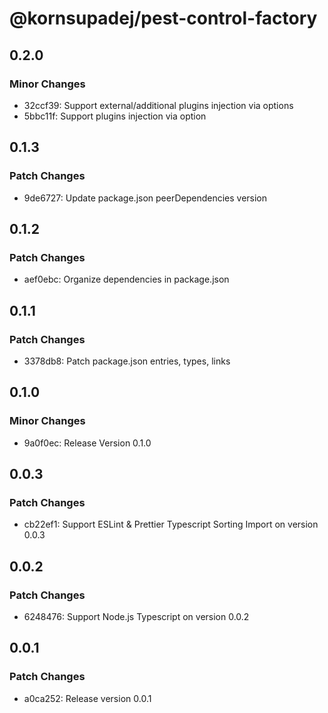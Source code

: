 # @kornsupadej/pest-control-factory

## 0.2.0

### Minor Changes

- 32ccf39: Support external/additional plugins injection via options
- 5bbc11f: Support plugins injection via option

## 0.1.3

### Patch Changes

- 9de6727: Update package.json peerDependencies version

## 0.1.2

### Patch Changes

- aef0ebc: Organize dependencies in package.json

## 0.1.1

### Patch Changes

- 3378db8: Patch package.json entries, types, links

## 0.1.0

### Minor Changes

- 9a0f0ec: Release Version 0.1.0

## 0.0.3

### Patch Changes

- cb22ef1: Support ESLint & Prettier Typescript Sorting Import on version 0.0.3

## 0.0.2

### Patch Changes

- 6248476: Support Node.js Typescript on version 0.0.2

## 0.0.1

### Patch Changes

- a0ca252: Release version 0.0.1
